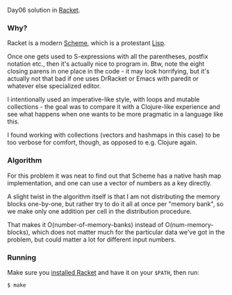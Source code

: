 Day06 solution in [Racket](https://en.wikipedia.org/wiki/Racket_(programming_language)).

### Why?

Racket is a modern [Scheme](https://en.wikipedia.org/wiki/Scheme_(programming_language)), which is a protestant [Lisp](https://en.wikipedia.org/wiki/Lisp_(programming_language)).

Once one gets used to S-expressions with all the parentheses, postfix notation etc., then it's actually nice to program in. Btw, note the eight closing parens in one place in the code - it may look horrifying, but it's actually not that bad if one uses DrRacket or Emacs with paredit or whatever else specialized editor.

I intentionally used an imperative-like style, with loops and mutable collections - the goal was to compare it with a Clojure-like experience and see what happens when one wants to be more pragmatic in a language like this.

I found working with collections (vectors and hashmaps in this case) to be too verbose for comfort, though, as opposed to e.g. Clojure again.

### Algorithm

For this problem it was neat to find out that Scheme has a native hash map implementation, and one can use a vector of numbers as a key directly.

A slight twist in the algorithm itself is that I am not distributing the memory blocks one-by-one, but rather try to do it all at once per "memory bank", so we make only one addition per cell in the distribution procedure.

That makes it O(number-of-memory-banks) instead of O(num-memory-blocks), which does not matter much for the particular data we've got in the problem, but could matter a lot for different input numbers.

### Running

Make sure you [installed Racket](https://racket-lang.org/download/) and have it on your `$PATH`, then run:

```bash
$ make
```
